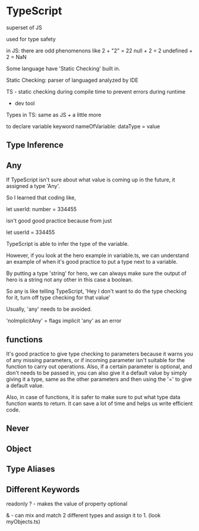 # TypeScript

superset of JS

used for type safety

in JS: there are odd phenomenons like
2 + "2" = 22
null + 2 = 2
undefined + 2 = NaN

Some language have 'Static Checking' built in.

Static Checking: parser of languaged analyzed by IDE

TS - static checking during compile time to prevent errors during runtime

- dev tool

Types in TS: same as JS + a little more

to declare variable
keyword nameOfVariable: dataType = value

## Type Inference

## Any

If TypeScript isn't sure about what value is coming up in the future, it assigned a type 'Any'.

So I learned that coding like,

let userId: number = 334455<br>

isn't good good practice because from just

let userId = 334455 <br>

TypeScript is able to infer the type of the variable.

However, if you look at the hero example in variable.ts, we can understand an example of when it's good practice to put a type next to a variable.

By putting a type 'string' for hero, we can always make sure the output of hero is a string not any other in this case a boolean.

So any is like telling TypeScript, 'Hey I don't want to do the type checking for it, turn off type checking for that value'

Usually, 'any' needs to be avoided.

'noImplicitAny' = flags implicit 'any' as an error

## functions

It's good practice to give type checking to parameters because it warns you of any missing parameters, or if incoming parameter isn't suitable for the function to carry out operations.
Also, if a certain parameter is optional, and don't needs to be passed in, you can also give it a default value by simply giving it a type, same as the other parameters and then using the '=' to give a default value.

Also, in case of functions, it is safer to make sure to put what type data function wants to return. It can save a lot of time and helps us write efficient code.

## Never

## Object

## Type Aliases

## Different Keywords

readonly
? - makes the value of property optional

& - can mix and match 2 different types and assign it to 1.
(look myObjects.ts)
